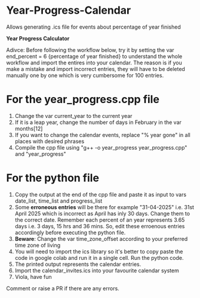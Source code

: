 # Year-Progress-Calendar
Allows generating .ics file for events about percentage of year finished 

**Year Progress Calculator**


Adivce: Before following the workflow below, try it by setting the var end_percent = 6 {percentage of year finished} to understand the whole workflow and import the entires into your calendar. The reason is if you make a mistake and import incorrect entries, they will have to be deleted manually one by one which is very cumbersome for 100 entries. 

# For the year_progress.cpp file
   1. Change the var current_year to the current year
   2. If it is a leap year, change the number of days in February in the var months[12]
   3. If you want to change the calendar events, replace "% year gone" in all places with desired phrases
   4. Compile the cpp file using "g++ -o year_progress year_progress.cpp" and "year_progress"



# For the python file
   1. Copy the output at the end of the cpp file and paste it as input to vars date_list, time_list and progress_list
   2. Some **erroneous entries** will be there for example "31-04-2025" i.e. 31st April 2025 which is incorrect as April has inly 30 days. Change them to the correct date. Remember
      each percent of an year represents 3.65 days i.e. 3 days, 15 hrs and 36 mins. So, edit these erroenous entries accordingly before executing the python file.
   4. **Beware**: Change the var time_zone_offset according to your preferred time zone of living 
   5. You will need to import the ics library so it's better to copy paste the code in google colab and run it in a single cell. Run the python code.
   6. The printed output represents the calendar entries. 
   7. Import the calendar_invites.ics into your favourite calendar system
   8. Viola, have fun

Comment or raise a PR if there are any errors. 
